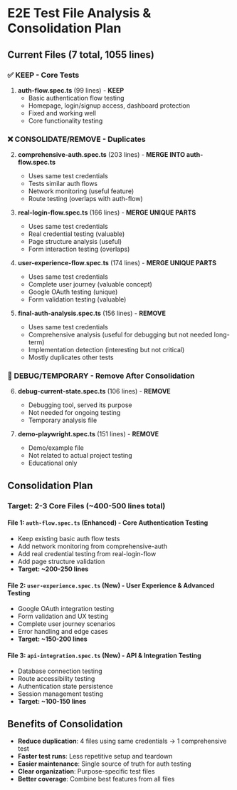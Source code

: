 # E2E Test File Analysis & Consolidation Plan

## Current Files (7 total, 1055 lines)

### ✅ KEEP - Core Tests
1. **auth-flow.spec.ts** (99 lines) - **KEEP**
   - Basic authentication flow testing
   - Homepage, login/signup access, dashboard protection
   - Fixed and working well
   - Core functionality testing

### ❌ CONSOLIDATE/REMOVE - Duplicates
2. **comprehensive-auth.spec.ts** (203 lines) - **MERGE INTO auth-flow.spec.ts**
   - Uses same test credentials
   - Tests similar auth flows
   - Network monitoring (useful feature)
   - Route testing (overlaps with auth-flow)

3. **real-login-flow.spec.ts** (166 lines) - **MERGE UNIQUE PARTS**
   - Uses same test credentials  
   - Real credential testing (valuable)
   - Page structure analysis (useful)
   - Form interaction testing (overlaps)

4. **user-experience-flow.spec.ts** (174 lines) - **MERGE UNIQUE PARTS**
   - Uses same test credentials
   - Complete user journey (valuable concept)
   - Google OAuth testing (unique)
   - Form validation testing (valuable)

5. **final-auth-analysis.spec.ts** (156 lines) - **REMOVE**
   - Uses same test credentials
   - Comprehensive analysis (useful for debugging but not needed long-term)
   - Implementation detection (interesting but not critical)
   - Mostly duplicates other tests

### 🔧 DEBUG/TEMPORARY - Remove After Consolidation
6. **debug-current-state.spec.ts** (106 lines) - **REMOVE**
   - Debugging tool, served its purpose
   - Not needed for ongoing testing
   - Temporary analysis file

7. **demo-playwright.spec.ts** (151 lines) - **REMOVE**
   - Demo/example file
   - Not related to actual project testing
   - Educational only

## Consolidation Plan

### Target: 2-3 Core Files (~400-500 lines total)

#### File 1: `auth-flow.spec.ts` (Enhanced) - **Core Authentication Testing**
- Keep existing basic auth flow tests
- Add network monitoring from comprehensive-auth
- Add real credential testing from real-login-flow
- Add page structure validation
- **Target: ~200-250 lines**

#### File 2: `user-experience.spec.ts` (New) - **User Experience & Advanced Testing**  
- Google OAuth integration testing
- Form validation and UX testing
- Complete user journey scenarios
- Error handling and edge cases
- **Target: ~150-200 lines**

#### File 3: `api-integration.spec.ts` (New) - **API & Integration Testing**
- Database connection testing
- Route accessibility testing
- Authentication state persistence
- Session management testing
- **Target: ~100-150 lines**

## Benefits of Consolidation
- **Reduce duplication**: 4 files using same credentials → 1 comprehensive test
- **Faster test runs**: Less repetitive setup and teardown
- **Easier maintenance**: Single source of truth for auth testing
- **Clear organization**: Purpose-specific test files
- **Better coverage**: Combine best features from all files